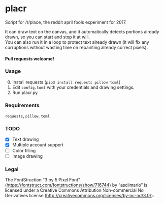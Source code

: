# placr
Script for /r/place, the reddit april fools experiment for 2017.

It can draw text on the canvas, and it automatically detects portions already drawn,
so you can start and stop it at will.  
You can also run it in a loop to protect text already drawn
(it will fix any corruptions without wasting time on repainting already correct pixels).

#### Pull requests welcome!

### Usage
0. Install requests (`pip3 install requests pillow toml`)
1. Edit `config.toml` with your credentials and drawing settings.
2. Run placr.py
### Requirements
`requests`, `pillow`, `toml`
### TODO
- [x] Text drawing
- [x] Multiple account support
- [ ] Color filling
- [ ] Image drawing

### Legal
The FontStruction “3 by 5 Pixel Font” (https://fontstruct.com/fontstructions/show/716744) by “asciimario” is licensed under a Creative Commons Attribution Non-commercial No Derivatives license (http://creativecommons.org/licenses/by-nc-nd/3.0/).
